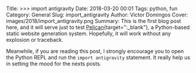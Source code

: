 Title: >>> import antigravity
Date: 2018-03-20 00:01
Tags: python, fun
Category: General
Slug: import_antigravity
Author: Victor Domingos
Cover: images/2018/import_antigravity.png
Summary: This is the first blog post here, and it will serve just to test [Pelican](https://blog.getpelican.com){target=":_blank"}, a Python-based static website generation system. Hopefully, it will work without any explosion or traceback.

Meanwhile, if you are reading this post, I strongly encourage you to open the Python REPL and run the `import antigravity` statement. It really help us in setting the mood for the nexts posts.
